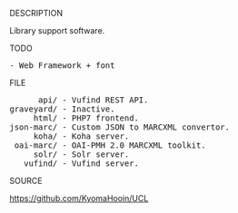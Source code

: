 
DESCRIPTION

Library support software.

TODO
<pre>
- Web Framework + font
</pre>

FILE
<pre>
      api/ - Vufind REST API.
graveyard/ - Inactive.
     html/ - PHP7 frontend.
json-marc/ - Custom JSON to MARCXML convertor.
     koha/ - Koha server.
 oai-marc/ - OAI-PMH 2.0 MARCXML toolkit.
     solr/ - Solr server.
   vufind/ - Vufind server.
</pre>
SOURCE

https://github.com/KyomaHooin/UCL
